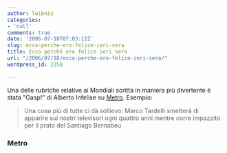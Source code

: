```yaml
---
author: leibniz
categories:
- 'null'
comments: true
date: '2006-07-10T07:03:12Z'
slug: ecco-perche-ero-felice-ieri-sera
title: Ecco perché ero felice ieri sera
url: "/2006/07/10/ecco-perche-ero-felice-ieri-sera/"
wordpress_id: 2250

---
```

Una delle rubriche relative ai Mondiali scritta in maniera più divertente è stata "Gasp!" di Alberto Infelise su [Metro](http://www.metronews.it/). Esempio:

> Una cosa più di tutte ci dà sollievo: Marco Tardelli smetterà di apparire sui nostri televisori ogni quattro anni mentre corre impazzito per il prato del Santiago Bernabeu

### Metro
